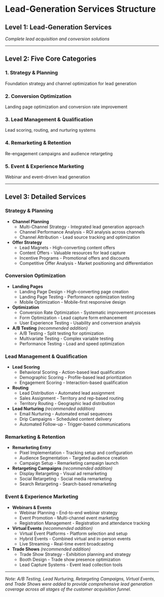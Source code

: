 # Lead-Generation Services Structure

## Level 1: Lead-Generation Services
*Complete lead acquisition and conversion solutions*

---

## Level 2: Five Core Categories

### 1. Strategy & Planning
Foundation strategy and channel optimization for lead generation

### 2. Conversion Optimization  
Landing page optimization and conversion rate improvement

### 3. Lead Management & Qualification
Lead scoring, routing, and nurturing systems

### 4. Remarketing & Retention
Re-engagement campaigns and audience retargeting

### 5. Event & Experience Marketing
Webinar and event-driven lead generation

---

## Level 3: Detailed Services

### Strategy & Planning
- **Channel Planning**
  - Multi-Channel Strategy - Integrated lead generation approach
  - Channel Performance Analysis - ROI analysis across channels
  - Channel Attribution - Lead source tracking and optimization
- **Offer Strategy**
  - Lead Magnets - High-converting content offers
  - Content Offers - Valuable resources for lead capture
  - Incentive Programs - Promotional offers and discounts
  - Competitive Offer Analysis - Market positioning and differentiation

### Conversion Optimization
- **Landing Pages**
  - Landing Page Design - High-converting page creation
  - Landing Page Testing - Performance optimization testing
  - Mobile Optimization - Mobile-first responsive design
- **Optimization**
  - Conversion Rate Optimization - Systematic improvement processes
  - Form Optimization - Lead capture form enhancement
  - User Experience Testing - Usability and conversion analysis
- **A/B Testing** *(recommended addition)*
  - A/B Testing - Split testing for optimization
  - Multivariate Testing - Complex variable testing
  - Performance Testing - Load and speed optimization

### Lead Management & Qualification
- **Lead Scoring**
  - Behavioral Scoring - Action-based lead qualification
  - Demographic Scoring - Profile-based lead prioritization
  - Engagement Scoring - Interaction-based qualification
- **Routing**
  - Lead Distribution - Automated lead assignment
  - Sales Assignment - Territory and rep-based routing
  - Territory Routing - Geographic lead distribution
- **Lead Nurturing** *(recommended addition)*
  - Email Nurturing - Automated email sequences
  - Drip Campaigns - Scheduled content delivery
  - Automated Follow-up - Trigger-based communications

### Remarketing & Retention
- **Remarketing Entry**
  - Pixel Implementation - Tracking setup and configuration
  - Audience Segmentation - Targeted audience creation
  - Campaign Setup - Remarketing campaign launch
- **Retargeting Campaigns** *(recommended addition)*
  - Display Retargeting - Visual ad remarketing
  - Social Retargeting - Social media remarketing
  - Search Retargeting - Search-based remarketing

### Event & Experience Marketing
- **Webinars & Events**
  - Webinar Planning - End-to-end webinar strategy
  - Event Promotion - Multi-channel event marketing
  - Registration Management - Registration and attendance tracking
- **Virtual Events** *(recommended addition)*
  - Virtual Event Platforms - Platform selection and setup
  - Hybrid Events - Combined virtual and in-person events
  - Live Streaming - Real-time event broadcasting
- **Trade Shows** *(recommended addition)*
  - Trade Show Strategy - Exhibition planning and strategy
  - Booth Design - Trade show presence optimization
  - Lead Capture Systems - Event lead collection tools

---

*Note: A/B Testing, Lead Nurturing, Retargeting Campaigns, Virtual Events, and Trade Shows were added to provide comprehensive lead generation coverage across all stages of the customer acquisition funnel.*